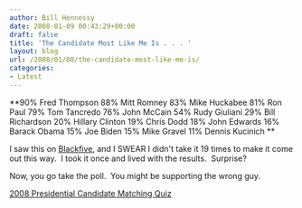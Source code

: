 ```yaml
---
author: Bill Hennessy
date: 2008-01-09 00:43:29+00:00
draft: false
title: 'The Candidate Most Like Me Is . . . '
layout: blog
url: /2008/01/08/the-candidate-most-like-me-is/
categories:
- Latest
---
```


**90% Fred Thompson
88% Mitt Romney
83% Mike Huckabee
81% Ron Paul
79% Tom Tancredo
76% John McCain
54% Rudy Giuliani
29% Bill Richardson
20% Hillary Clinton
19% Chris Dodd
18% John Edwards
16% Barack Obama
15% Joe Biden
15% Mike Gravel
11% Dennis Kucinich
**

I saw this on [Blackfive](https://www.blackfive.net/main/2008/01/presidential-ca.html), and I SWEAR I didn't take it 19 times to make it come out this way.  I took it once and lived with the results.  Surprise?

Now, you go take the poll.  You might be supporting the wrong guy.

[2008 Presidential Candidate Matching Quiz](https://www.gotoquiz.com/candidates/2008-quiz.html)

